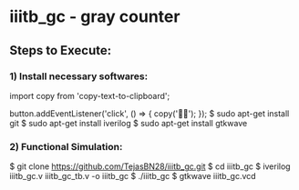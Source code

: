 # iiitb_gc - gray counter

## Steps to Execute:

### 1) Install necessary softwares:
 import copy from 'copy-text-to-clipboard';

button.addEventListener('click', () => {
	copy('🦄🌈');
});
  $ sudo apt-get install git
  $ sudo apt-get install iverilog
  $ sudo apt-get install gtkwave

### 2) Functional Simulation:
  $ git clone https://github.com/TejasBN28/iiitb_gc.git
  $ cd iiitb_gc
  $ iverilog iiitb_gc.v iiitb_gc_tb.v -o iiitb_gc
  $ ./iiitb_gc
  $ gtkwave iiitb_gc.vcd
  
     
